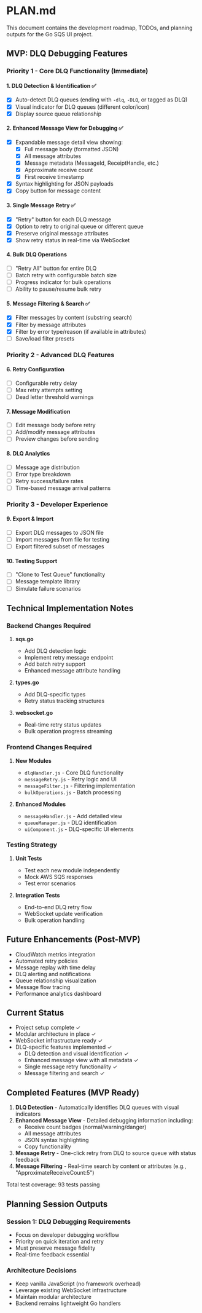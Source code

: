 # PLAN.md

This document contains the development roadmap, TODOs, and planning outputs for the Go SQS UI project.

## MVP: DLQ Debugging Features

### Priority 1 - Core DLQ Functionality (Immediate)

#### 1. DLQ Detection & Identification ✅
- [x] Auto-detect DLQ queues (ending with `-dlq`, `-DLQ`, or tagged as DLQ)
- [x] Visual indicator for DLQ queues (different color/icon)
- [x] Display source queue relationship

#### 2. Enhanced Message View for Debugging ✅
- [x] Expandable message detail view showing:
  - [x] Full message body (formatted JSON)
  - [x] All message attributes
  - [x] Message metadata (MessageId, ReceiptHandle, etc.)
  - [x] Approximate receive count
  - [x] First receive timestamp
- [x] Syntax highlighting for JSON payloads
- [x] Copy button for message content

#### 3. Single Message Retry ✅
- [x] "Retry" button for each DLQ message
- [x] Option to retry to original queue or different queue
- [x] Preserve original message attributes
- [x] Show retry status in real-time via WebSocket

#### 4. Bulk DLQ Operations
- [ ] "Retry All" button for entire DLQ
- [ ] Batch retry with configurable batch size
- [ ] Progress indicator for bulk operations
- [ ] Ability to pause/resume bulk retry

#### 5. Message Filtering & Search ✅
- [x] Filter messages by content (substring search)
- [x] Filter by message attributes
- [x] Filter by error type/reason (if available in attributes)
- [ ] Save/load filter presets

### Priority 2 - Advanced DLQ Features

#### 6. Retry Configuration
- [ ] Configurable retry delay
- [ ] Max retry attempts setting
- [ ] Dead letter threshold warnings

#### 7. Message Modification
- [ ] Edit message body before retry
- [ ] Add/modify message attributes
- [ ] Preview changes before sending

#### 8. DLQ Analytics
- [ ] Message age distribution
- [ ] Error type breakdown
- [ ] Retry success/failure rates
- [ ] Time-based message arrival patterns

### Priority 3 - Developer Experience

#### 9. Export & Import
- [ ] Export DLQ messages to JSON file
- [ ] Import messages from file for testing
- [ ] Export filtered subset of messages

#### 10. Testing Support
- [ ] "Clone to Test Queue" functionality
- [ ] Message template library
- [ ] Simulate failure scenarios

## Technical Implementation Notes

### Backend Changes Required

1. **sqs.go**
   - Add DLQ detection logic
   - Implement retry message endpoint
   - Add batch retry support
   - Enhanced message attribute handling

2. **types.go**
   - Add DLQ-specific types
   - Retry status tracking structures

3. **websocket.go**
   - Real-time retry status updates
   - Bulk operation progress streaming

### Frontend Changes Required

1. **New Modules**
   - `dlqHandler.js` - Core DLQ functionality
   - `messageRetry.js` - Retry logic and UI
   - `messageFilter.js` - Filtering implementation
   - `bulkOperations.js` - Batch processing

2. **Enhanced Modules**
   - `messageHandler.js` - Add detailed view
   - `queueManager.js` - DLQ identification
   - `uiComponent.js` - DLQ-specific UI elements

### Testing Strategy

1. **Unit Tests**
   - Test each new module independently
   - Mock AWS SQS responses
   - Test error scenarios

2. **Integration Tests**
   - End-to-end DLQ retry flow
   - WebSocket update verification
   - Bulk operation handling

## Future Enhancements (Post-MVP)

- CloudWatch metrics integration
- Automated retry policies
- Message replay with time delay
- DLQ alerting and notifications
- Queue relationship visualization
- Message flow tracing
- Performance analytics dashboard

## Current Status

- Project setup complete ✓
- Modular architecture in place ✓
- WebSocket infrastructure ready ✓
- DLQ-specific features implemented ✓
  - DLQ detection and visual identification ✓
  - Enhanced message view with all metadata ✓
  - Single message retry functionality ✓
  - Message filtering and search ✓

## Completed Features (MVP Ready)

1. **DLQ Detection** - Automatically identifies DLQ queues with visual indicators
2. **Enhanced Message View** - Detailed debugging information including:
   - Receive count badges (normal/warning/danger)
   - All message attributes
   - JSON syntax highlighting
   - Copy functionality
3. **Message Retry** - One-click retry from DLQ to source queue with status feedback
4. **Message Filtering** - Real-time search by content or attributes (e.g., "ApproximateReceiveCount:5")

Total test coverage: 93 tests passing

## Planning Session Outputs

### Session 1: DLQ Debugging Requirements
- Focus on developer debugging workflow
- Priority on quick iteration and retry
- Must preserve message fidelity
- Real-time feedback essential

### Architecture Decisions
- Keep vanilla JavaScript (no framework overhead)
- Leverage existing WebSocket infrastructure
- Maintain modular architecture
- Backend remains lightweight Go handlers